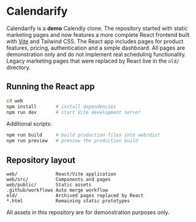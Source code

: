 # Calendarify

Calendarify is a **demo** Calendly clone. The repository started with static
marketing pages and now features a more complete React frontend built with
[Vite](https://vitejs.dev/) and Tailwind CSS. The React app includes pages for
product features, pricing, authentication and a simple dashboard. All pages are
demonstration only and do not implement real scheduling functionality.
Legacy marketing pages that were replaced by React live in the `old/` directory.

## Running the React app

```bash
cd web
npm install       # install dependencies
npm run dev       # start Vite development server
```

Additional scripts:

```bash
npm run build     # build production files into web/dist
npm run preview   # preview the production build
```

## Repository layout

```
web/              React/Vite application
web/src/          Components and pages
web/public/       Static assets
.github/workflows Auto merge workflow
old/              Archived pages replaced by React
*.html            Remaining static prototypes
```

All assets in this repository are for demonstration purposes only.
